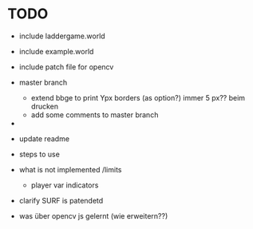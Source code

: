 # TODO


- include laddergame.world
- include example.world

- include patch file for opencv

- master branch 
  - extend bbge to print Ypx borders (as option?) immer 5 px?? beim drucken
  - add some comments to master branch

-

- update readme
- steps to use
- what is not implemented /limits
  - player var indicators
- clarify SURF is patendetd


- was über opencv js gelernt (wie erweitern??)
